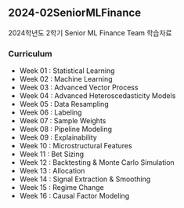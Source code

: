 ## 2024-02SeniorMLFinance

2024학년도 2학기 Senior ML Finance Team 학습자료

### Curriculum

- Week 01 : Statistical Learning
- Week 02 : Machine Learning
- Week 03 : Advanced Vector Process
- Week 04 : Advanced Heteroscedasticity Models
- Week 05 : Data Resampling
- Week 06 : Labeling
- Week 07 : Sample Weights
- Week 08 : Pipeline Modeling
- Week 09 : Explainability
- Week 10 : Microstructural Features
- Week 11 : Bet Sizing
- Week 12 : Backtesting & Monte Carlo Simulation
- Week 13 : Allocation
- Week 14 : Signal Extraction & Smoothing
- Week 15 : Regime Change
- Week 16 : Causal Factor Modeling
